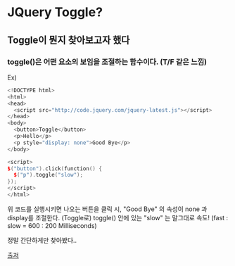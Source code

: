 # JQuery Toggle?



## Toggle이 뭔지 찾아보고자 했다

### toggle()은 어떤 요소의 보임을 조절하는 함수이다. (T/F 같은 느낌)

Ex)
```cpp
<!DOCTYPE html>
<html>
<head>
  <script src="http://code.jquery.com/jquery-latest.js"></script>
</head>
<body>
  <button>Toggle</button>
  <p>Hello</p>
  <p style="display: none">Good Bye</p>
</body>

<script>
$("button").click(function() {
  $("p").toggle("slow");
});
</script>
</html>
```

위 코드를 실행시키면 나오는 버튼을 클릭 시, "Good Bye" 의 속성이 none 과 display를 조절한다. (Toggle로)
toggle() 안에 있는 "slow" 는 말그대로 속도! (fast : slow = 600 : 200 Milliseconds)

정말 간단하게만 찾아봤다..


[출저](http://findfun.tistory.com/366)
